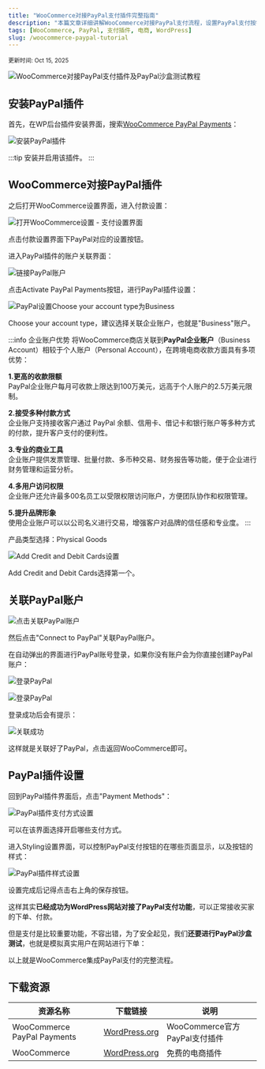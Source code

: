 ```yaml
---
title: "WooCommerce对接PayPal支付插件完整指南"
description: "本篇文章详细讲解WooCommerce对接PayPal支付流程，设置PayPal支付按钮显示在哪些页面及显示样式。"
tags: [WooCommerce, PayPal, 支付插件, 电商, WordPress]
slug: /woocommerce-paypal-tutorial
---
```


<sup>更新时间: Oct 15, 2025</sup>

![WooCommerce对接PayPal支付插件及PayPal沙盒测试教程](https://website-custom.com/wp-content/uploads/2025/04/online-payments.webp)

## 安装PayPal插件

首先，在WP后台插件安装界面，搜索[WooCommerce PayPal Payments](https://wordpress.org/plugins/woocommerce-paypal-payments/)：

![安装PayPal插件](https://website-custom.com/wp-content/uploads/2025/04/online-payments.webp)

:::tip
安装并启用该插件。
:::

## WooCommerce对接PayPal插件

之后打开WooCommerce设置界面，进入付款设置：

![打开WooCommerce设置 - 支付设置界面](https://website-custom.com/wp-content/uploads/2025/04/online-payments.webp)

点击付款设置界面下PayPal对应的设置按钮。

进入PayPal插件的账户关联界面：

![链接PayPal账户](https://website-custom.com/wp-content/uploads/2025/04/online-payments.webp)

点击Activate PayPal Payments按钮，进行PayPal插件设置：

![PayPal设置Choose your account type为Business](https://website-custom.com/wp-content/uploads/2025/04/online-payments.webp)

Choose your account type，建议选择关联企业账户，也就是"Business"账户。

:::info 企业账户优势
将WooCommerce商店关联到**PayPal企业账户**（Business Account）相较于个人账户（Personal Account），在跨境电商收款方面具有多项优势：

**1.更高的收款限额**  
PayPal企业账户每月可收款上限达到100万美元，远高于个人账户的2.5万美元限制。

**2.接受多种付款方式**  
企业账户支持接收客户通过 PayPal 余额、信用卡、借记卡和银行账户等多种方式的付款，提升客户支付的便利性。

**3.专业的商业工具**  
企业账户提供发票管理、批量付款、多币种交易、财务报告等功能，便于企业进行财务管理和运营分析。

**4.多用户访问权限**  
企业账户还允许最多00名员工以受限权限访问账户，方便团队协作和权限管理。

**5.提升品牌形象**  
使用企业账户可以以公司名义进行交易，增强客户对品牌的信任感和专业度。
:::

产品类型选择：Physical Goods

![Add Credit and Debit Cards设置](https://website-custom.com/wp-content/uploads/2025/04/online-payments.webp)

Add Credit and Debit Cards选择第一个。

## 关联PayPal账户

![点击关联PayPal账户](https://website-custom.com/wp-content/uploads/2025/04/online-payments.webp)

然后点击"Connect to PayPal"关联PayPal账户。

在自动弹出的界面进行PayPal账号登录，如果你没有账户会为你直接创建PayPal账户：

![登录PayPal](https://website-custom.com/wp-content/uploads/2025/04/online-payments.webp)

![登录PayPal](https://website-custom.com/wp-content/uploads/2025/04/online-payments.webp)

登录成功后会有提示：

![关联成功](https://website-custom.com/wp-content/uploads/2025/04/online-payments.webp)

这样就是关联好了PayPal，点击返回WooCommerce即可。

## PayPal插件设置

回到PayPal插件界面后，点击"Payment Methods"：

![PayPal插件支付方式设置](https://website-custom.com/wp-content/uploads/2025/04/online-payments.webp)

可以在该界面选择开启哪些支付方式。

进入Styling设置界面，可以控制PayPal支付按钮的在哪些页面显示，以及按钮的样式：

![PayPal插件样式设置](https://website-custom.com/wp-content/uploads/2025/04/online-payments.webp)

设置完成后记得点击右上角的保存按钮。

这样其实**已经成功为WordPress网站对接了PayPal支付功能**，可以正常接收买家的下单、付款。

但是支付是比较重要功能，不容出错，为了安全起见，我们**还要进行PayPal沙盒测试**，也就是模拟真实用户在网站进行下单：

以上就是WooCommerce集成PayPal支付的完整流程。

## 下载资源

| 资源名称 | 下载链接 | 说明 |
|---------|----------|------|
| WooCommerce PayPal Payments | [WordPress.org](https://wordpress.org/plugins/woocommerce-paypal-payments/) | WooCommerce官方PayPal支付插件 |
| WooCommerce | [WordPress.org](https://wordpress.org/plugins/woocommerce/) | 免费的电商插件 |
